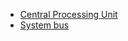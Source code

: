 * [Central Processing Unit](https://github.com/vacu9708/Fundamental-knowledge/tree/main/Computer%20architecture/Central%20Processing%20Unit)
* [System bus](https://github.com/vacu9708/Fundamental-knowledge/tree/main/Computer%20architecture/System%20bus)
